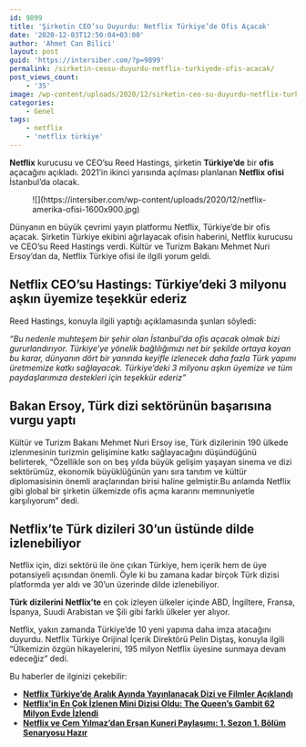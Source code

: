 ```yaml
---
id: 9899
title: 'Şirketin CEO’su Duyurdu: Netflix Türkiye’de Ofis Açacak'
date: '2020-12-03T12:50:04+03:00'
author: 'Ahmet Can Bilici'
layout: post
guid: 'https://intersiber.com/?p=9899'
permalink: /sirketin-ceosu-duyurdu-netflix-turkiyede-ofis-acacak/
post_views_count:
    - '35'
image: /wp-content/uploads/2020/12/sirketin-ceo-su-duyurdu-netflix-turkiye-de-ofis-acacak.jpeg
categories:
    - Genel
tags:
    - netflix
    - 'netflix türkiye'
---
```


**Netflix** kurucusu ve CEO’su Reed Hastings, şirketin **Türkiye’de** bir **ofis** açacağını açıkladı. 2021’in ikinci yarısında açılması planlanan **Netflix** **ofisi** İstanbul’da olacak.

<figure class="wp-block-image size-large">![](https://intersiber.com/wp-content/uploads/2020/12/netflix-amerika-ofisi-1600x900.jpg)</figure>Dünyanın en büyük çevrimi yayın platformu Netflix, Türkiye’de bir ofis açacak. Şirketin Türkiye ekibini ağırlayacak ofisin haberini, Netflix kurucusu ve CEO’su Reed Hastings verdi. Kültür ve Turizm Bakanı Mehmet Nuri Ersoy’dan da, Netflix Türkiye ofisi ile ilgili yorum geldi.

## Netflix CEO’su Hastings: Türkiye’deki 3 milyonu aşkın üyemize teşekkür ederiz

Reed Hastings, konuyla ilgili yaptığı açıklamasında şunları söyledi:

*“Bu nedenle muhteşem bir şehir olan İstanbul’da ofis açacak olmak bizi gururlandırıyor. Türkiye’ye yönelik bağlılığımızı net bir şekilde ortaya koyan bu karar, dünyanın dört bir yanında keyifle izlenecek daha fazla Türk yapımı üretmemize katkı sağlayacak. Türkiye’deki 3 milyonu aşkın üyemize ve tüm paydaşlarımıza destekleri için teşekkür ederiz”*

## Bakan Ersoy, Türk dizi sektörünün başarısına vurgu yaptı

Kültür ve Turizm Bakanı Mehmet Nuri Ersoy ise, Türk dizilerinin 190 ülkede izlenmesinin turizmin gelişimine katkı sağlayacağını düşündüğünü belirterek, “Özellikle son on beş yılda büyük gelişim yaşayan sinema ve dizi sektörümüz, ekonomik büyüklüğünün yanı sıra tanıtım ve kültür diplomasisinin önemli araçlarından birisi haline gelmiştir.Bu anlamda Netflix gibi global bir şirketin ülkemizde ofis açma kararını memnuniyetle karşılıyorum” dedi.

## Netflix’te Türk dizileri 30’un üstünde dilde izlenebiliyor

Netflix için, dizi sektörü ile öne çıkan Türkiye, hem içerik hem de üye potansiyeli açısından önemli. Öyle ki bu zamana kadar birçok Türk dizisi platformda yer aldı ve 30’un üzerinde dilde izlenebiliyor.

**Türk** **dizilerini** **Netflix’te** en çok izleyen ülkeler içinde ABD, İngiltere, Fransa, İspanya, Suudi Arabistan ve Şili gibi farklı ülkeler yer alıyor.

Netflix, yakın zamanda Türkiye’de 10 yeni yapıma daha imza atacağını duyurdu. Netflix Türkiye Orijinal İçerik Direktörü Pelin Diştaş, konuyla ilgili “Ülkemizin özgün hikayelerini, 195 milyon Netflix üyesine sunmaya devam edeceğiz” dedi.

Bu haberler de ilginizi çekebilir:

- **[Netflix Türkiye’de Aralık Ayında Yayınlanacak Dizi ve Filmler Açıklandı](https://intersiber.com/netflix-turkiyede-aralik-ayinda-yayinlanacak-dizi-ve-filmler-aciklandi/)**
- **[Netflix’in En Çok İzlenen Mini Dizisi Oldu: The Queen’s Gambit 62 Milyon Evde İzlendi](https://intersiber.com/netflixin-en-cok-izlenen-mini-dizisi-oldu-the-queens-gambit-62-milyon-evde-izlendi/)**
- **[Netflix ve Cem Yılmaz’dan Erşan Kuneri Paylaşımı: 1. Sezon 1. Bölüm Senaryosu Hazır](https://intersiber.com/netflix-ve-cem-yilmazdan-ersan-kuneri-paylasimi-1-sezon-1-bolum-senaryosu-hazir/)**